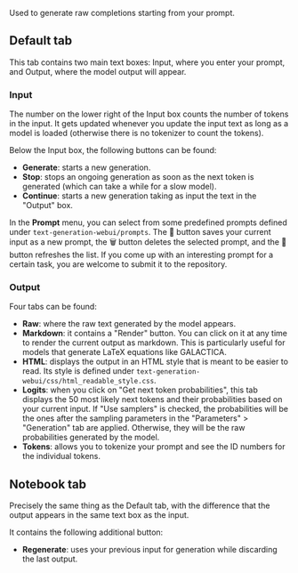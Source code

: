 Used to generate raw completions starting from your prompt.

## Default tab

This tab contains two main text boxes: Input, where you enter your prompt, and Output, where the model output will appear.

### Input

The number on the lower right of the Input box counts the number of tokens in the input. It gets updated whenever you update the input text as long as a model is loaded (otherwise there is no tokenizer to count the tokens).

Below the Input box, the following buttons can be found:

* **Generate**: starts a new generation.
* **Stop**: stops an ongoing generation as soon as the next token is generated (which can take a while for a slow model).
* **Continue**: starts a new generation taking as input the text in the "Output" box.

In the **Prompt** menu, you can select from some predefined prompts defined under `text-generation-webui/prompts`. The 💾 button saves your current input as a new prompt, the 🗑️ button deletes the selected prompt, and the 🔄 button refreshes the list. If you come up with an interesting prompt for a certain task, you are welcome to submit it to the repository.

### Output

Four tabs can be found:

* **Raw**: where the raw text generated by the model appears.
* **Markdown**: it contains a "Render" button. You can click on it at any time to render the current output as markdown. This is particularly useful for models that generate LaTeX equations like GALACTICA.
* **HTML**: displays the output in an HTML style that is meant to be easier to read. Its style is defined under `text-generation-webui/css/html_readable_style.css`.
* **Logits**: when you click on "Get next token probabilities", this tab displays the 50 most likely next tokens and their probabilities based on your current input. If "Use samplers" is checked, the probabilities will be the ones after the sampling parameters in the "Parameters" > "Generation" tab are applied. Otherwise, they will be the raw probabilities generated by the model.
* **Tokens**: allows you to tokenize your prompt and see the ID numbers for the individual tokens.

## Notebook tab

Precisely the same thing as the Default tab, with the difference that the output appears in the same text box as the input. 

It contains the following additional button:

* **Regenerate**: uses your previous input for generation while discarding the last output.
